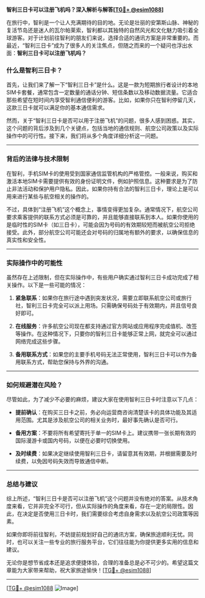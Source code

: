 **智利三日卡可以注册飞机吗？深入解析与解答[[TG💪+ @esim1088](https://t.me/s/esim1088)]**

在旅行中，智利是一个让人充满期待的目的地。无论是壮丽的安第斯山脉、神秘的复活节岛还是迷人的瓦尔帕莱索，智利都以其独特的自然风光和文化魅力吸引着全球游客。对于计划前往智利的朋友们来说，选择合适的通讯方案是非常重要的。而最近，“智利三日卡”成为了很多人的关注焦点，但随之而来的一个疑问也浮出水面：**智利三日卡可以注册飞机吗？**

### 什么是智利三日卡？

首先，让我们来了解一下“智利三日卡”是什么。这是一款为短期旅行者设计的本地SIM卡套餐，通常包含一定数量的通话分钟、短信条数以及移动数据流量。它适合那些希望在短时间内享受智利通信便利的游客。比如，如果你只在智利停留几天，这款三日卡就可以满足你的基本通信需求。

然而，关于“智利三日卡是否可以用于注册飞机”的问题，很多人感到困惑。其实，这个问题的背后涉及到几个关键点，包括当地的通信规则、航空公司政策以及实际操作中的可行性。接下来，我们将从多个角度详细分析这一问题。

---

### 背后的法律与技术限制

在智利，手机SIM卡的使用受到国家通信监管机构的严格管控。一般来说，购买和激活本地SIM卡需要提供有效的身份证明文件，例如护照信息。这种要求是为了防止非法活动和保护用户隐私。因此，如果你持有合法的智利三日卡，理论上是可以用来进行某些与航空相关的操作的。

不过，具体到“注册飞机”这个概念上，事情变得更加复杂。通常情况下，航空公司要求乘客提供的联系方式必须是可靠的，并且能够直接联系到本人。如果你使用的是临时性的SIM卡（如三日卡），可能会因为号码的有效期较短而被航空公司拒绝接受。此外，部分航空公司可能还会对号码的归属地有额外的要求，以确保信息的真实性和安全性。

---

### 实际操作中的可能性

虽然存在上述限制，但在实际操作中，有些用户确实通过智利三日卡成功完成了相关操作。以下是一些可能的情况：

1. **紧急联系**：如果你在旅行途中遇到突发状况，需要立即联系航空公司或旅行社，智利三日卡完全可以派上用场。只需确保号码处于有效期内，并且信号良好即可。
   
2. **在线服务**：许多航空公司现在都支持通过官方网站或应用程序完成值机、改签等操作。在这种情况下，只要你的智利三日卡能够正常上网，就完全可以通过网络完成这些步骤。

3. **备用联系方式**：如果您的主要手机号码无法正常使用，智利三日卡可以作为备用联系方式，帮助您保持与外界的沟通。

---

### 如何规避潜在风险？

尽管如此，为了减少不必要的麻烦，建议大家在使用智利三日卡时注意以下几点：

- **提前确认**：在购买三日卡之前，务必向运营商咨询清楚该卡的具体功能及其适用范围。尤其是涉及航空公司的相关业务时，最好事先确认是否可行。
  
- **备用方案**：不要将所有希望寄托于单一的SIM卡上。建议携带一张长期有效的国际漫游卡或国内号码，以便在必要时切换使用。

- **及时续费**：如果决定继续使用智利三日卡，请留意其有效期，并根据需要及时续费，以免因号码失效而导致通信中断。

---

### 总结与建议

综上所述，“智利三日卡是否可以注册飞机”这个问题并没有绝对的答案。从技术角度来看，它并非完全不可行，但从实际操作的角度来看，存在一定的局限性。因此，在决定是否使用三日卡时，我们需要综合考虑自身需求以及航空公司政策等因素。

如果你即将前往智利，不妨提前规划好自己的通讯方案，确保旅途顺利无忧。同时，也可以关注一些专业的旅行服务平台，它们往往能为你提供更多实用的信息和建议。

无论你是想节省成本还是追求便捷体验，合理的准备总是必不可少的。希望这篇文章能为大家带来帮助，祝大家旅途愉快！[[TG💪+ @esim1088](https://t.me/s/esim1088)]

---

[[TG💪+ @esim1088](https://t.me/s/esim1088) ![Image](https://i.postimg.cc/4NQfJmqS/Snipaste-2025-05-13-00-14-12.png)]